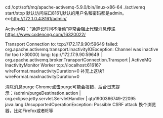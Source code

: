 cd /opt/soft/mq/apache-activemq-5.9.0/bin/linux-x86-64
./activemq start/stop
默认访问端口8161,默认的用户名和密码都是admin。ex:http://172.1.0.4:8161/admin/

ActiveMQ：“通道长时间不活动”异常会阻止代理消息传递
https://www.codenong.com/16320022/

Transport Connection to: tcp://172.17.9.90:59649 failed: org.apache.activemq.transport.InactivityIOException: Channel was inactive for too (>30000) long: tcp://172.17.9.90:59649 | org.apache.activemq.broker.TransportConnection.Transport | ActiveMQ InactivityMonitor Worker
tcp://localhost:61616?wireFormat.maxInactivityDuration=0
补充上这块?wireFormat.maxInactivityDuration=0

清除消息purge
Chrome点击purge可能会报错，后台日志提示：/admin/purgeDestination.action | org.eclipse.jetty.servlet.ServletHandler | qtp1900366749-22095
java.lang.UnsupportedOperationException: Possible CSRF attack
换个浏览器，比如Firefox或者IE等

